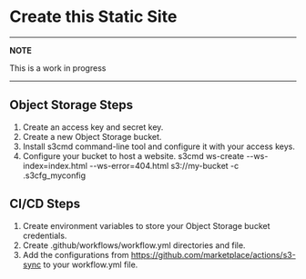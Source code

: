 # Create this Static Site

---
**NOTE**

This is a work in progress

---

## Object Storage Steps

1. Create an access key and secret key.
1. Create a new Object Storage bucket.
1. Install s3cmd command-line tool and configure it with your access keys.
1. Configure your bucket to host a website.
    s3cmd ws-create --ws-index=index.html --ws-error=404.html s3://my-bucket -c .s3cfg_myconfig

## CI/CD Steps

1. Create environment variables to store your Object Storage bucket credentials.
1. Create .github/workflows/workflow.yml directories and file.
1. Add the configurations from https://github.com/marketplace/actions/s3-sync to your workflow.yml file.